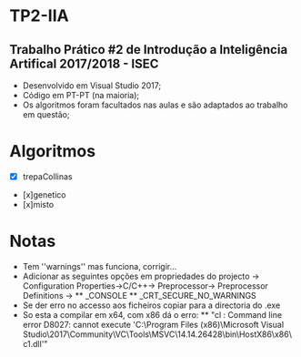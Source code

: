 # TP2-IIA 
## Trabalho Prático #2 de Introdução a Inteligência Artifical 2017/2018 - ISEC

* Desenvolvido em Visual Studio 2017;
* Código em PT-PT (na maioria);
* Os algoritmos foram facultados nas aulas e são adaptados ao trabalho em questão;

# Algoritmos
- [x] trepaCollinas
- [x]genetico
- [x]misto

# Notas
* Tem ''warnings'' mas funciona, corrigir...
* Adicionar as seguintes opções em propriedades do projecto -> Configuration Properties->C/C++-> Preprocessor-> Preprocessor Definitions -> <Edit>
** _CONSOLE
** _CRT_SECURE_NO_WARNINGS
* Se der erro no accesso aos ficheiros copiar para a directoria do .exe
* So esta a compilar em x64, com x86 dá o erro: 
** "cl : Command line error D8027: cannot execute 'C:\Program Files (x86)\Microsoft Visual Studio\2017\Community\VC\Tools\MSVC\14.14.26428\bin\HostX86\x86\c1.dll'"